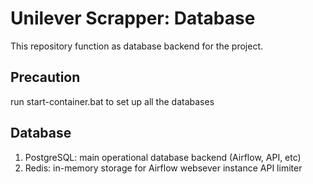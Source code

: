 # Unilever Scrapper: Database
This repository function as database backend for the project.

## Precaution
run start-container.bat to set up all the databases

## Database
1. PostgreSQL: main operational database backend (Airflow, API, etc)
2. Redis: in-memory storage for Airflow websever instance API limiter
